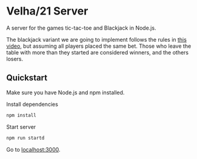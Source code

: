 # Velha/21 Server

A server for the games tic-tac-toe and Blackjack in Node.js.

The blackjack variant we are going to implement follows the rules in
[this video](https://www.youtube.com/watch?v=eyoh-Ku9TCI), but assuming all
players placed the same bet. Those who leave the table with more than they
started are considered winners, and the others losers.

## Quickstart

Make sure you have Node.js and npm installed.

Install dependencies
```bash
npm install
```

Start server
```bash
npm run startd
```

Go to [localhost:3000](http://localhost:3000).

